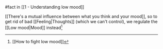 #fact in [[1 - Understanding low mood]]

[[There's a mutual influence between what you think and your mood]], so to get rid of bad [[Feeling|Thoughts]] (which we can't control), we regulate the [[Low mood|Mood]] instead[^1]

[^1]: [[How to fight low mood]]

